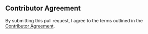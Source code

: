 ## Contributor Agreement

By submitting this pull request, I agree to the terms outlined in the [Contributor Agreement](CONTRIBUTING.md).
